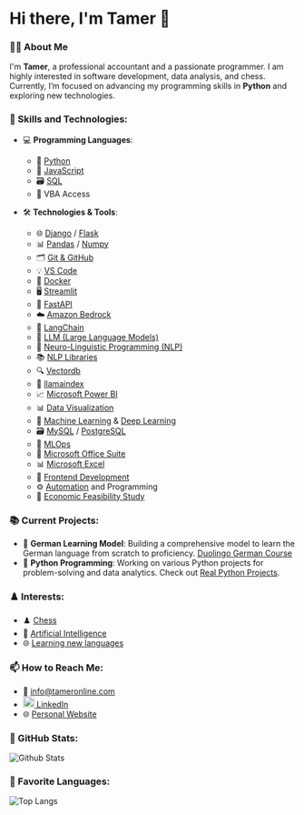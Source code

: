 
# Hi there, I'm Tamer 👋

### 👨‍💻 About Me
I'm **Tamer**, a professional accountant and a passionate programmer. I am highly interested in software development, data analysis, and chess. Currently, I’m focused on advancing my programming skills in **Python** and exploring new technologies.

### 💼 Skills and Technologies:
- 💻 **Programming Languages**: 
  - 🐍 [Python](https://www.python.org/doc/)
  - 📜 [JavaScript](https://developer.mozilla.org/en-US/docs/Web/JavaScript)
  - 🗃️ [SQL](https://www.w3schools.com/sql/)
  - 🔄 VBA Access

- 🛠️ **Technologies & Tools**:
  - 🌐 [Django](https://www.djangoproject.com/) / [Flask](https://flask.palletsprojects.com/)
  - 📊 [Pandas](https://pandas.pydata.org/) / [Numpy](https://numpy.org/)
  - 🗂️ [Git & GitHub](https://docs.github.com/en)
  - 💡 [VS Code](https://code.visualstudio.com/)
  - 🐳 [Docker](https://www.docker.com/)
  - 🖥️ [Streamlit](https://streamlit.io/)
  - 🚀 [FastAPI](https://fastapi.tiangolo.com/)
  - ☁️ [Amazon Bedrock](https://aws.amazon.com/bedrock/)
  - 🔗 [LangChain](https://www.langchain.com/)
  - 🧠 [LLM (Large Language Models)](https://en.wikipedia.org/wiki/Large_language_model)
  - 💬 [Neuro-Linguistic Programming (NLP)](https://en.wikipedia.org/wiki/Neuro-linguistic_programming)
  - 📚 [NLP Libraries](https://spacy.io/)
  - 🔍 [Vectordb](https://www.vectordb.com/)
  - 📇 [llamaindex](https://github.com/jerryjliu/llama_index)
  - 📈 [Microsoft Power BI](https://powerbi.microsoft.com/)
  - 📊 [Data Visualization](https://www.tableau.com/learn/articles/data-visualization)
  - 🤖 [Machine Learning](https://scikit-learn.org/stable/) & [Deep Learning](https://www.tensorflow.org/)
  - 🗃️ [MySQL](https://dev.mysql.com/doc/) / [PostgreSQL](https://www.postgresql.org/)
  - 🔧 [MLOps](https://ml-ops.org/)
  - 💼 [Microsoft Office Suite](https://www.microsoft.com/en/microsoft-365)
  - 📊 [Microsoft Excel](https://support.microsoft.com/en-us/excel)
  - 🎨 [Frontend Development](https://developer.mozilla.org/en-US/docs/Learn/Front-end_web_developer)
  - ⚙️ [Automation](https://automatetheboringstuff.com/) and Programming
  - 💼 [Economic Feasibility Study](https://www.investopedia.com/terms/f/feasibility-study.asp)

### 📚 Current Projects:
- 🔭 **German Learning Model**: Building a comprehensive model to learn the German language from scratch to proficiency. [Duolingo German Course](https://www.duolingo.com/course/de/en/Learn-German)
- 🤖 **Python Programming**: Working on various Python projects for problem-solving and data analytics. Check out [Real Python Projects](https://realpython.com/).

### ♟️ Interests:
- ♟️ [Chess](https://www.chess.com/member/tameronline)
- 🤖 [Artificial Intelligence](https://chatgpt.com/share/66fc4d28-d8a4-8007-9785-84533800988d)
- 🌐 [Learning new languages](https://www.duolingo.com/profile/RoseLisaJenne714)

### 📫 How to Reach Me:
- 📧 [info@tameronline.com](mailto:info@tameronline.com)
- [<img src="https://cdn-icons-png.flaticon.com/512/174/174857.png" width="20" height="20"> LinkedIn](https://www.linkedin.com/in/tameronline)
- 🌐 [Personal Website](https://www.mystrotamer.com)

### 🌟 GitHub Stats:
![Github Stats](https://github-readme-stats.vercel.app/api?username=TamerOnLine&show_icons=true&theme=radical)

### 🚀 Favorite Languages:
![Top Langs](https://github-readme-stats.vercel.app/api/top-langs/?username=TamerOnLine&layout=compact&theme=radical)
